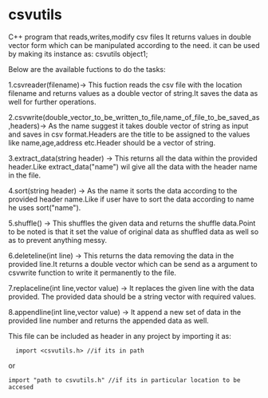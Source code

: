 # csvutils
C++ program that reads,writes,modify csv files 
It returns values in double vector form which can be manipulated according to the need.
it can be used by making its instance as:
csvutils object1;

Below are the available fuctions to do the tasks:

1.csvreader(filename)-> This fuction reads the csv file with the location filename and returns values as a double vector of string.It saves the data as well for further operations.

2.csvwrite(double_vector_to_be_written_to_file,name_of_file_to_be_saved_as,headers)-> As the name suggest it takes double vector of string as input and saves in csv format.Headers are the title to be assigned to the values like name,age,address etc.Header should be a vector of string.

3.extract_data(string header) -> This returns all the data within the provided header.Like extract_data("name") wil give all the data with the header name in the file.

4.sort(string header) -> As the name it sorts the data according to the provided header name.Like if user have to sort the data according to name he uses sort("name").

5.shuffle() -> This shuffles the given data and returns the shuffle data.Point to be noted is that it set the value of original data as shuffled data as well so as to prevent anything messy.

6.deleteline(int line) -> This returns the data removing the data in the provided line.It returns a double vector which can be send as a argument to csvwrite function to write it permanently to the file.

7.replaceline(int line,vector<string> value) -> It replaces the given line with the data provided. The provided data should be a string vector with required values.

8.appendline(int line,vector<string> value) -> It append a new set of data in the provided line number and returns the appended data as well.

This file can be included as header in any project by importing it as:
``` 
  import <csvutils.h> //if its in path
   ``` 
  or
  ```
  import "path to csvutils.h" //if its in particular location to be accesed
```
